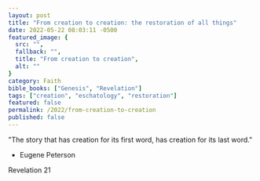 ```yaml
---
layout: post
title: "From creation to creation: the restoration of all things"
date: 2022-05-22 08:03:11 -0500
featured_image: {
  src: "",
  fallback: "",
  title: "From creation to creation",
  alt: ""
}
category: Faith
bible_books: ["Genesis", "Revelation"]
tags: ["creation", "eschatology", "restoration"]
featured: false
permalink: /2022/from-creation-to-creation
published: false
---
```


"The story that has creation for its first word, has creation for its last word."
- Eugene Peterson

Revelation 21